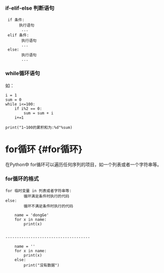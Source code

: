 ### if-elif-else 判断语句

```
 if 条件:
      执行语句
       ...
 elif 条件:
       执行语句
       ...
 else:
       执行语句
       ...
```

### while循环语句

如：

```
i = 1
sum = 0
while i<=100:
    if i%2 == 0:
        sum = sum + i
    i+=1

print("1~100的累积和为:%d"%sum)
```

# for循环 {#for循环}

在Python中 for循环可以遍历任何序列的项目，如一个列表或者一个字符串等。

### for循环的格式

```
for 临时变量 in 列表或者字符串等:
        循环满足条件时执行的代码
else:
        循环不满足条件时执行的代码
```

```
    name = 'dongGe'
    for x in name:
        print(x)
        
        
-------------------------------------
    
    name = ''
    for x in name:
        print(x)
    else:
        print("没有数据")
```



